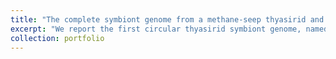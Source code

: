 ```yaml
---
title: "The complete symbiont genome from a methane-seep thyasirid and the cooperated evolution in anoxic sediment (5th publication in *Molecular Ecology Resources*)"
excerpt: "We report the first circular thyasirid symbiont genome, named Candidatus Ruthturnera sp. Tsphm01, with a size of 1.53 Mb, 1521 coding genes and 100% completeness. Compared to its free-living relatives, Ca. Ruthturnera sp. Tsphm01 genome is reduced, lacking components for chemotaxis, citric acid cycle and de novo biosynthesis of small molecules (e.g. amino acids and cofactors), indicating it is likely an obligate intracellular symbiont. Nevertheless, the symbiont retains complete genomic components of sulphur oxidation and assimilation of inorganic carbon, and these systems were highly and actively expressed. Moreover, the symbiont appears well-adapted to anoxic environment, including capable of anaerobic respiration (i.e. reductions of DMSO and nitrate) and possession of a low oxygen-adapted type of cytochrome c oxidase. Analysis of the host transcriptome revealed its metabolic complementarity to the incomplete metabolic pathways of the symbiont and the acquisition of nutrients from the symbiont via phagocytosis and exosome. <br/><img src='/images/MER_summary.jpg'>"
collection: portfolio
---
```

